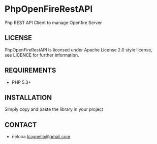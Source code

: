 # PhpOpenFireRestAPI
Php REST API Client to manage Openfire Server

## LICENSE
PhpOpenFireRestAPI is licensed under Apache License 2.0 style license, see LICENCE for further information.

## REQUIREMENTS
- PHP 5.3+

## INSTALLATION
Simply copy and paste the library in your project
## CONTACT
- nelcoa lcagnello@gmail.com
